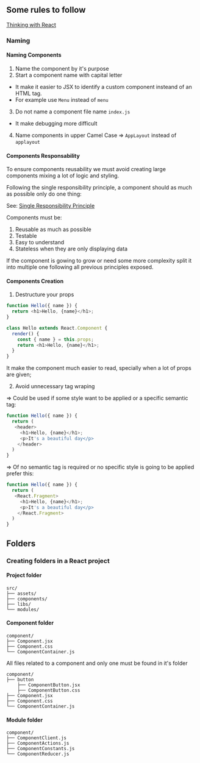 ## Some rules to follow

[Thinking with React](https://reactjs.org/docs/thinking-in-react.html)

### Naming

#### Naming Components

1. Name the component by it's purpose
2. Start a component name with capital letter
  * It make it easier to JSX to identify a custom component insteand of an HTML tag.
  * For example use `Menu` instead of `menu`
3. Do not name a component file name `index.js`
  * It make debugging more difficult
4. Name components in upper Camel Case => `AppLayout` instead of `applayout`

#### Components Responsability

To ensure components reusability we must avoid creating large components mixing a lot of logic and styling.

Following the single responsibility principle, a component should as much as possible only do one thing:

See: 
[Single Responsibility Principle](https://en.wikipedia.org/wiki/Single-responsibility_principle)

Components must be:

1. Reusable as much as possible
2. Testable
3. Easy to understand
4. Stateless when they are only displaying data

If the component is gowing to grow or need some more complexity split it into multiple one following all previous principles exposed.

#### Components Creation

1. Destructure your props

```javascript
function Hello({ name }) {
  return <h1>Hello, {name}</h1>;
}
```

```javascript
class Hello extends React.Component {
  render() {
    const { name } = this.props;
    return <h1>Hello, {name}</h1>;
  }
}

```
It make the component much easier to read, specially when a lot of props are given;

2. Avoid unnecessary tag wraping

=> Could be used if some style want to be applied or a specific semantic tag:

```javascript
function Hello({ name }) {
  return (
   <header>
     <h1>Hello, {name}</h1>;
     <p>It's a beautiful day</p>
    </header>
  )
}
```

=> Of no semantic tag is required or no specific style is going to be applied prefer this:

```javascript
function Hello({ name }) {
  return (
   <React.Fragment>
     <h1>Hello, {name}</h1>;
     <p>It's a beautiful day</p>
    </React.Fragment>
  )
}
```


## Folders

### Creating folders in a React project


#### Project folder

```
src/
├── assets/
├── components/
├── libs/
└── modules/
```

#### Component folder

```
component/
├── Component.jsx
├── Component.css
└── ComponentContainer.js
```
All files related to a component and only one must be found in it's folder

```
component/
├── button 
    ├── ComponentButton.jsx
    ├── ComponentButton.css
├── Component.jsx
├── Component.css
└── ComponentContainer.js
```

#### Module folder

```
component/
├── ComponentClient.js
├── ComponentActions.js
├── ComponentConstants.js
└── ComponentReducer.js
```
